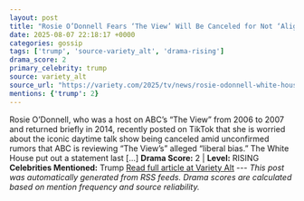 ```yaml
---
layout: post
title: "Rosie O’Donnell Fears ‘The View’ Will Be Canceled for Not ‘Aligning’ With Trump; White House Calls Her an ‘Irrelevant Loser’: ‘Our Country Is Better Off With Rosie Living Abroad’"
date: 2025-08-07 22:18:17 +0000
categories: gossip
tags: ['trump', 'source-variety_alt', 'drama-rising']
drama_score: 2
primary_celebrity: trump
source: variety_alt
source_url: "https://variety.com/2025/tv/news/rosie-odonnell-white-house-fight-the-view-canceled-1236481951/"
mentions: {'trump': 2}
---
```


Rosie O’Donnell, who was a host on ABC’s “The View” from 2006 to 2007 and returned briefly in 2014, recently posted on TikTok that she is worried about the iconic daytime talk show being canceled amid unconfirmed rumors that ABC is reviewing “The View’s” alleged “liberal bias.” The White House put out a statement last […] **Drama Score:** 2 | **Level:** RISING **Celebrities Mentioned:** Trump [Read full article at Variety Alt](https://variety.com/2025/tv/news/rosie-odonnell-white-house-fight-the-view-canceled-1236481951/) --- *This post was automatically generated from RSS feeds. Drama scores are calculated based on mention frequency and source reliability.*